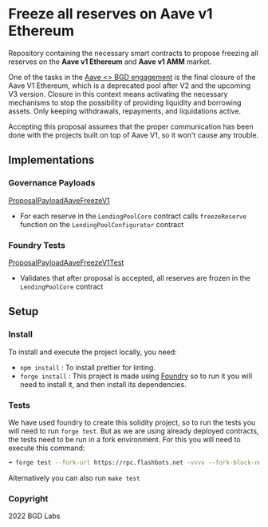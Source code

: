 # Freeze all reserves on Aave v1 Ethereum

Repository containing the necessary smart contracts to propose freezing all reserves on the **Aave v1 Ethereum** and **Aave v1 AMM** market.

One of the tasks in the [Aave <> BGD engagement](https://governance.aave.com/t/aave-bored-ghosts-developing-bgd/7527) is the final closure of the Aave V1 Ethereum, which is a deprecated pool after V2 and the upcoming V3 version.
Closure in this context means activating the necessary mechanisms to stop the possibility of providing liquidity and borrowing assets. Only keeping withdrawals, repayments, and liquidations active.

Accepting this proposal assumes that the proper communication has been done with the projects built on top of Aave V1, so it won't cause any trouble.

## Implementations

### Governance Payloads

[ProposalPayloadAaveFreezeV1](/src/contracts/ProposalPayloadAaveFreezeV1.sol)

- For each reserve in the `LendingPoolCore` contract calls `freezeReserve` function on the `LendingPoolConfigurator` contract

### Foundry Tests

[ProposalPayloadAaveFreezeV1Test](./src/test/ProposalPayloadAaveFreezeV1Test.sol)

- Validates that after proposal is accepted, all reserves are frozen in the `LendingPoolCore` contract

## Setup

### Install

To install and execute the project locally, you need:

- `npm install` : To install prettier for linting.
- `forge install` : This project is made using [Foundry](https://book.getfoundry.sh/) so to run it you will need to install it, and then install its dependencies.

### Tests

We have used foundry to create this solidity project, so to run the tests you will need to run `forge test`. But as we are using already deployed contracts, the tests need to be run in a fork environment. For this you will need to execute this command:

```sh
➜ forge test --fork-url https://rpc.flashbots.net -vvvv --fork-block-number <latest block number>
```

Alternatively you can also run `make test`

### Copyright

2022 BGD Labs
